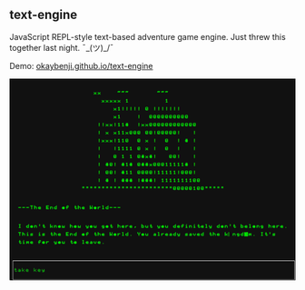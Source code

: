 ## text-engine
JavaScript REPL-style text-based adventure game engine. Just threw this together last night. ¯\_(ツ)_/¯

Demo: [okaybenji.github.io/text-engine](http://okaybenji.github.io/text-engine)

![Demo Screenshot](screenshot.png "Demo Screenshot")

